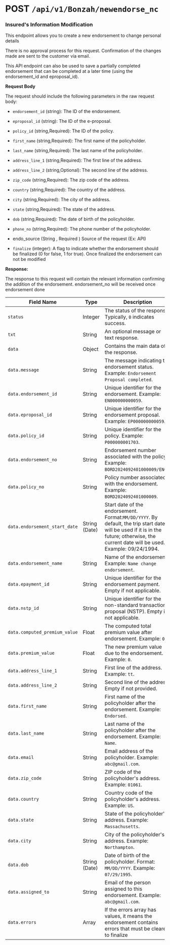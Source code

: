 # **POST** `/api/v1/Bonzah/newendorse_nc`

### Insured's Information Modification

This endpoint allows you to create a new endorsement to change personal details

There is no approval process for this request. Confirmation of the changes made are sent to the customer via email.

This API endpoint can also be used to save a partially completed endorsement that can be completed at a later time (using the endorsement_id and eproposal_id).

**Request Body**

The request should include the following parameters in the raw request body:

- `endorsement_id` (string): The ID of the endorsement.
    
- `eproposal_id` (string): The ID of the e-proposal.
    
- `policy_id` (string,Required): The ID of the policy.
    
- `first_name` (string,Required): The first name of the policyholder.
    
- `last_name` (string,Required): The last name of the policyholder.
    
- `address_line_1` (string,Required): The first line of the address.
    
- `address_line_2` (string,Optional): The second line of the address.
    
- `zip_code` (string,Required): The zip code of the address.
    
- `country` (string,Required): The country of the address.
    
- `city` (string,Required): The city of the address.
    
- `state` (string,Required): The state of the address.
    
- `dob` (string,Required): The date of birth of the policyholder.
    
- `phone_no` (string,Required): The phone number of the policyholder.
    
- endo_source (String , Required ) Source of the request (Ex: API)
    
- `finalize` (integer): A flag to indicate whether the endorsement should be finalized (0 for false, 1 for true). Once finalized the endorsement can not be modified
    

**Response:**

The response to this request will contain the relevant information confirming the addition of the endorsement. endorsement_no will be received once endorsement done

| **Field Name** | **Type** | **Description** |
| --- | --- | --- |
| `status` | Integer | The status of the response. Typically, `0` indicates success. |
| `txt` | String | An optional message or text response. |
| `data` | Object | Contains the main data of the response. |
| `data.message` | String | The message indicating the endorsement status. Example: `Endorsement Proposal completed`. |
| `data.endorsement_id` | String | Unique identifier for the endorsement. Example: `EN000000000059`. |
| `data.eproposal_id` | String | Unique identifier for the endorsement proposal. Example: `EP000000000059`. |
| `data.policy_id` | String | Unique identifier for the policy. Example: `P000000001703`. |
| `data.endorsement_no` | String | Endorsement number associated with the policy. Example: `BORD2024092401000009/EN01`. |
| `data.policy_no` | String | Policy number associated with the endorsement. Example: `BORD2024092401000009`. |
| `data.endorsement_start_date` | String (Date) | Start date of the endorsement. Format:`MM/DD/YYYY`. By default, the trip start date will be used if it is in the future; otherwise, the current date will be used.  <br>Example: 09/24/1994. |
| `data.endorsement_name` | String | Name of the endorsement. Example: `Name change endorsement`. |
| `data.epayment_id` | String | Unique identifier for the endorsement payment. Empty if not applicable. |
| `data.nstp_id` | String | Unique identifier for the non-standard transaction proposal (NSTP). Empty if not applicable. |
| `data.computed_premium_value` | Float | The computed total premium value after endorsement. Example: `0`. |
| `data.premium_value` | Float | The new premium value due to the endorsement. Example: `0`. |
| `data.address_line_1` | String | First line of the address. Example: `tt`. |
| `data.address_line_2` | String | Second line of the address. Empty if not provided. |
| `data.first_name` | String | First name of the policyholder after the endorsement. Example: `Endorsed`. |
| `data.last_name` | String | Last name of the policyholder after the endorsement. Example: `Name`. |
| `data.email` | String | Email address of the policyholder. Example: `abc@gmail.com`. |
| `data.zip_code` | String | ZIP code of the policyholder's address. Example: `01061`. |
| `data.country` | String | Country code of the policyholder's address. Example: `US`. |
| `data.state` | String | State of the policyholder's address. Example: `Massachusetts`. |
| `data.city` | String | City of the policyholder's address. Example: `Northampton`. |
| `data.dob` | String (Date) | Date of birth of the policyholder. Format: `MM/DD/YYYY`. Example: `07/29/1995`. |
| `data.assigned_to` | String | Email of the person assigned to this endorsement. Example: `abc@gmail.com`. |
| `data.errors` | Array | If the errors array has values, it means the endorsement contains errors that must be cleared to finalize |